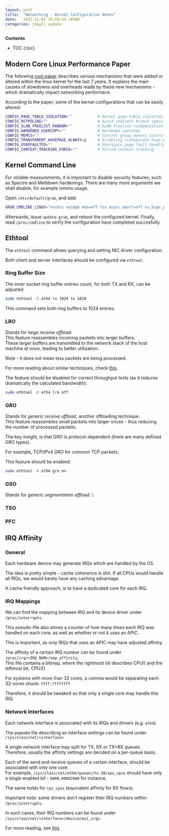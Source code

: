 ```yaml
---
layout: post
title:  "Networking - Kernel Configuration Notes"
date:   2022-11-07 19:59:43 +0300
categories: jekyll update
---
```


**Contents**
* TOC
{:toc}
## Modern Core Linux Performance Paper


The following [cool paper][cool-paper] describes various mechanisms that were added or altered within the linux kernel for the last 7 years.
It explains the main causes of slowdowns and overheads made by these new mechanisms - which dramatically impact networking performace. 

According to the paper, some of the kernel configurations that can be easily altered:
```bash
CONFIG_PAGE_TABLE_ISOLATION=""           # Kernel page-table isolation (Meltdown patch)
CONFIG_RETPOLINE=""                      # Avoid indirect branch speculation (Spectre patch)
CONFIG_SLAB_FREELIST_RANDOM=""           # SLAB freelist randomization
CONFIG_HARDENED_USERCOPY=""              # Hardened usercopy
CONFIG_MEMCG=""                          # Control group memory controller
CONFIG_TRANSPARENT_HUGEPAGE_ALWAYS=y     # Disabling transparent huge pages
CONFIG_USERFAULTFD=""                    # Userspace page fault handling
CONFIG_CONTEXT_TRACKING_FORCE=""         # Forced context tracking
```


## Kernel Command Line


For reliable measurements, it is important to disable security features, such as Spectre and Meltdown hardenings.
There are many more arguments we shall disable, for example iommu usage. 

Open `/etc/default/grub`, and add:
```bash
GRUB_CMDLINE_LINUX="noibrs noibpb mds=off tsx_async_abort=off nx_huge_pages=off nospectre_v1 spec_store_bypass_disable=off intel_iommu=off pti=off spectre_v2=off l1tf=off nospec_store_bypass_disable no_stf_barrier intel_pstate=disable mitigations=off idle=poll"
```

Afterwards, issue `update-grub`, and reboot the configured kernel. 
Finally, read `/proc/cmdline` to verify the configuration have completed succesfully. 



## Ethtool

The `ethtool` command allows querying and setting NIC driver configuration. 

Both client and server interfaces should be configured via `ethtool`. 

### Ring Buffer Size

The inner socket ring buffer entries count, for both TX and RX, can be adjusted:

```bash
sudo ethtool -G eth4 rx 1024 tx 1024
```

This command sets both ring buffers to 1024 entries. 


### LRO

Stands for *large receive offload*. \
This feature reassembles incoming packets into larger buffers. \
These larger buffers are transmitted to the network stack of the host machine *at once*, leading to better utilization. 

Note - it does *not* mean less packets are being processed. 

For more reading about similar techniques, check [this][tcp-offload].

The feature should be disabled for correct throughput tests (as it reduces dramatically the calculated bandwidth):

```bash
sudo ethtool -K eth4 lro off
```

### GRO

Stands for *generic receive offload*, another offloading technique. \
This feature reassembles small packets into larger onces - thus reducing the number of processed packets. 

The key insight, is that GRO is protocol-dependent (there are many defined GRO types). 

For example, *TCP/IPv4 GRO* for common TCP packets. 

This feature should be enabled:

```bash
sudo ethtool -K eth4 gro on
```

### GSO

Stands for *generic segmentation offload*. \


### TSO


### PFC


## IRQ Affinity

### General

Each hardware device may generate IRQs which are handled by the OS.

The idea is pretty simple - cache coherence is shit. If all CPUs would handle all IRQs, we would barely have any caching advantage.

A cache friendly approach, is to have a dedicated core for each IRQ. 

### IRQ Mappings

We can find the mapping between IRQ and its device driver under `/proc/interrupts`. 

This pseudo-file also stores a counter of how many times each IRQ was handled on each core, as well as whether or not it uses an APIC. 

This is important, as only IRQs that uses an APIC may have adjusted affinity.

The affinity of a certain IRQ number can be found under `/proc/irq/<IRQ_NUM>/smp_affinity`.\
This file contains a bitmap, where the rightmost bit describes CPU0 and the leftmost bit, CPU31.

For systems with more than 32 cores, a comma would be separating each 32-cores chunk: `ffff,ffffffff`

Therefore, it should be tweaked so that only a single core may handle this IRQ. 

### Network Interfaces

Each network interface is associated with its IRQs and drivers (e.g. `eth4`). 

The pseudo file describing an interface settings can be found under `/sys/class/net/<interface>`

A single network interface may split for TX, RX or TX+RX queues. Therefore, usually the affinity settings are decided on a per-queue basis. 

Each of the send and receive queues of a certain interface, should be associated with only one core. \
For example, `/sys/class/net/eth4/queues/tx-30/xps_cpus` should have only a single enabled bit - `0000,00002000` for instance. 

The same holds for `rps_cpus` (equivalent affinity for RX flows). 

Important note: some drivers don't register their IRQ numbers within `/proc/interrupts`.

In such cases, their IRQ numbers can be found under `/sys/class/net/<interface>/device/msi_irqs`. 

For more reading, see [this][irq-affinity]

[irq-affinity]: https://greenhost.net/blog/2013/04/10/multi-queue-network-interfaces-with-smp-on-linux/
[cool-paper]: https://dl.acm.org/doi/10.1145/3341301.3359640
[tcp-offload]: https://en.wikipedia.org/wiki/TCP_offload_engine
